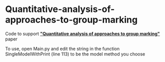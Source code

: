 # Quantitative-analysis-of-approaches-to-group-marking
Code to support **["Quantitative analysis of approaches to group marking"](https://arxiv.org/pdf/1811.03420.pdf)** paper

To use, open Main.py and edit the string in the function SingleModelWithPrint (line 113) to be the model method you choose
